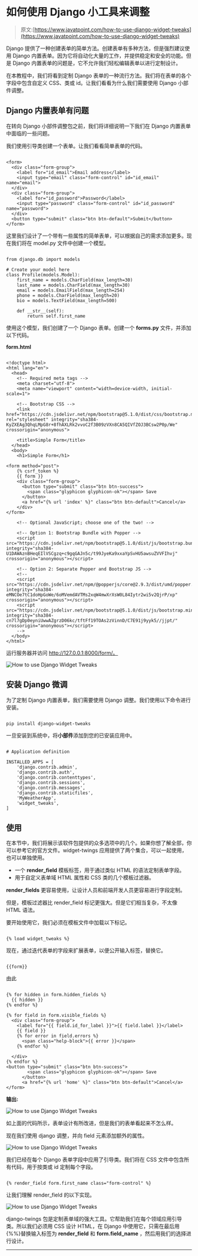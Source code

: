 # 如何使用 Django 小工具来调整

> 原文:[https://www.javatpoint.com/how-to-use-django-widget-tweaks](https://www.javatpoint.com/how-to-use-django-widget-tweaks)

Django 提供了一种创建表单的简单方法。创建表单有多种方法，但是强烈建议使用 Django 内置表单。因为它将自动化大量的工作，并提供稳定和安全的功能。但是 Django 内置表单的问题是，它不允许我们轻松编辑表单以进行定制设计。

在本教程中，我们将看到定制 Django 表单的一种流行方法。我们将在表单的各个字段中包含自定义 CSS、类或 id。让我们看看为什么我们需要使用 Django 小部件调整。

## Django 内置表单有问题

在转向 Django 小部件调整包之前，我们将详细说明一下我们在 Django 内置表单中面临的一些问题。

我们使用引导类创建一个表单。让我们看看简单表单的代码。

```

<form>
  <div class="form-group">
    <label for="id_email">Email address</label>
    <input type="email" class="form-control" id="id_email" name="email">
  </div>
  <div class="form-group">
    <label for="id_password">Password</label>
    <input type="password" class="form-control" id="id_password" name="password">
  </div>
  <button type="submit" class="btn btn-default">Submit</button>
</form>

```

这里我们设计了一个带有一些属性的简单表单，可以根据自己的需求添加更多。现在我们将在 model.py 文件中创建一个模型。

```

from django.db import models

# Create your model here
class Profile(models.Model):
    first_name = models.CharField(max_length=30)
    last_name = models.CharField(max_length=30)
    email = models.EmailField(max_length=254)
    phone = models.CharField(max_length=20)
    bio = models.TextField(max_length=500)

    def __str__(self):
        return self.first_name

```

使用这个模型，我们创建了一个 Django 表单。创建一个 **forms.py** 文件，并添加以下代码。

**form.html**

```

<!doctype html>
<html lang="en">
  <head>
    <!-- Required meta tags -->
    <meta charset="utf-8">
    <meta name="viewport" content="width=device-width, initial-scale=1">

    <!-- Bootstrap CSS -->
    <link href="https://cdn.jsdelivr.net/npm/bootstrap@5.1.0/dist/css/bootstrap.min.css" rel="stylesheet" integrity="sha384-KyZXEAg3QhqLMpG8r+8fhAXLRk2vvoC2f3B09zVXn8CA5QIVfZOJ3BCsw2P0p/We" crossorigin="anonymous">

    <title>Simple Form</title>
  </head>
  <body>
    <h1>Simple Form</h1>

<form method="post">
    {% csrf_token %}
    {{ form }}
    <div class="form-group">
      <button type="submit" class="btn btn-success">
        <span class="glyphicon glyphicon-ok"></span> Save
      </button>
      <a href="{% url 'index' %}" class="btn btn-default">Cancel</a>
    </div>
</form>

    <!-- Optional JavaScript; choose one of the two! -->

    <!-- Option 1: Bootstrap Bundle with Popper -->
    <script src="https://cdn.jsdelivr.net/npm/bootstrap@5.1.0/dist/js/bootstrap.bundle.min.js" integrity="sha384-U1DAWAznBHeqEIlVSCgzq+c9gqGAJn5c/t99JyeKa9xxaYpSvHU5awsuZVVFIhvj" crossorigin="anonymous"></script>

    <!-- Option 2: Separate Popper and Bootstrap JS -->
    <!--
    <script src="https://cdn.jsdelivr.net/npm/@popperjs/core@2.9.3/dist/umd/popper.min.js" integrity="sha384-eMNCOe7tC1doHpGoWe/6oMVemdAVTMs2xqW4mwXrXsW0L84Iytr2wi5v2QjrP/xp" crossorigin="anonymous"></script>
    <script src="https://cdn.jsdelivr.net/npm/bootstrap@5.1.0/dist/js/bootstrap.min.js" integrity="sha384-cn7l7gDp0eyniUwwAZgrzD06kc/tftFf19TOAs2zVinnD/C7E91j9yyk5//jjpt/" crossorigin="anonymous"></script>
    -->
  </body>
</html>

```

运行服务器并访问 http://127.0.0.1:8000/form/。

![How to use Django Widget Tweaks](../Images/ffda711816f7fb8c76fd7b92dfbc9252.png)

## 安装 Django 微调

为了定制 Django 内置表单，我们需要使用 Django 调整。我们使用以下命令进行安装。

```

pip install django-widget-tweaks

```

一旦安装到系统中，将**小部件**添加到您的已安装应用中。

```

# Application definition

INSTALLED_APPS = [
    'django.contrib.admin',
    'django.contrib.auth',
    'django.contrib.contenttypes',
    'django.contrib.sessions',
    'django.contrib.messages',
    'django.contrib.staticfiles',
    'MyWeatherApp',
    'widget_tweaks',
]

```

## 使用

在本节中，我们将展示该软件包提供的众多选项中的几个。如果你想了解全部，你可以参考它的官方文件。widget-twings 应用提供了两个集合，可以一起使用，也可以单独使用。

*   一个 **render_field** 模板标签，用于通过类似 HTML 的语法定制表单字段。
*   用于自定义表单域 HTML 属性和 CSS 类的几个模板过滤器。

**render_fields** 更容易使用，让设计人员和前端开发人员更容易进行字段定制。

但是，模板过滤器比 render_field 标记更强大。但是它们相当复杂，不太像 HTML 语法。

要开始使用它，我们必须在模板文件中加载以下标记。

```

{% load widget_tweaks %}

```

现在，通过迭代表单的字段来扩展表单，以便公开输入标签，替换它。

```

{{form}}

```

由此

```

{% for hidden in form.hidden_fields %}
  {{ hidden }}
{% endfor %}

{% for field in form.visible_fields %}
  <div class="form-group">
    <label for="{{ field.id_for_label }}">{{ field.label }}</label>
    {{ field }}
    {% for error in field.errors %}
      <span class="help-block">{{ error }}</span>
    {% endfor %}

  </div>
{% endfor %}
<button type="submit" class="btn btn-success">
        <span class="glyphicon glyphicon-ok"></span> Save
      </button>
      <a href="{% url 'home' %}" class="btn btn-default">Cancel</a>
</form>

```

**输出:**

![How to use Django Widget Tweaks](../Images/552e9a5e5d270f54dd3987f5cedadc62.png)

如上面的代码所示，表单设计有所改进，但是我们的表单看起来不怎么样。

现在我们使用 django 调整，并向 field 元素添加额外的属性。

![How to use Django Widget Tweaks](../Images/8363554c2340a41149e5ae243f4757a8.png)

我们已经在每个 Django 表单字段中应用了引导类。我们将在 CSS 文件中包含所有代码，用于按类或 id 定制每个字段。

```

{% render_field form.first_name class="form-control" %} 

```

让我们理解 render_field 的以下实现。

![How to use Django Widget Tweaks](../Images/1ba0287cc0d3223de7f71fd4d864d96b.png)

django-twings 包是定制表单域的强大工具。它帮助我们在每个领域应用引导类。所以我们必须用 CSS 设计 HTML，在 Django 中使用它，只需在最后用{%%}替换输入标签为 **render_field** 和 **form.field_name** ，然后用我们的选择进行设计。

* * *